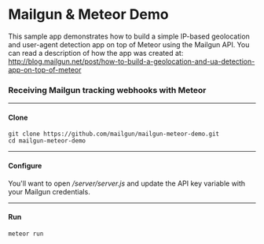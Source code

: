 # Mailgun & Meteor Demo

This sample app demonstrates how to build a simple IP-based geolocation and user-agent detection app on top of Meteor using the Mailgun API. You can read a description of how the app was created at: http://blog.mailgun.net/post/how-to-build-a-geolocation-and-ua-detection-app-on-top-of-meteor

### Receiving Mailgun tracking webhooks with Meteor

---

#### Clone

    git clone https://github.com/mailgun/mailgun-meteor-demo.git
    cd mailgun-meteor-demo

---

#### Configure

You'll want to open */server/server.js* and update the API key variable with your Mailgun credentials.

---

#### Run
    meteor run


